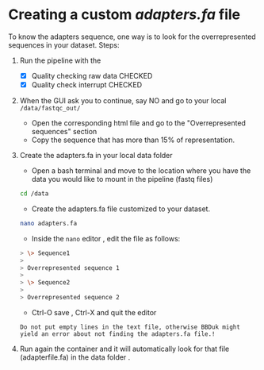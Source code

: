 # Creating a custom _adapters.fa_ file

To know the adapters sequence, one way is to look for the overrepresented sequences in your dataset.
Steps:

1. Run the pipeline with the
    - [x] Quality checking raw data CHECKED    
    - [x] Quality check interrupt CHECKED

2. When the GUI ask you to continue, say NO and go to your local `/data/fastqc_out/` 
    - Open the corresponding html file and go to the "Overrepresented sequences" section
    - Copy the sequence that has more than 15% of representation. 

3. Create the adapters.fa in your local data folder 

    - Open a bash terminal and move to the location where you have the data you would like to mount in the pipeline (fastq files)

    ```bash
    cd /data
    ```
    - Create the adapters.fa file customized to your dataset. 

    ```bash
    nano adapters.fa
    ```
    - Inside the `nano` editor , edit the file as follows: 
    ```bash
    > \> Sequence1
    >
    > Overrepresented sequence 1
    >
    > \> Sequence2
    >
    > Overrepresented sequence 2

    ```
    -  Ctrl-O save , Ctrl-X and quit the editor

    ```{note}
    Do not put empty lines in the text file, otherwise BBDuk might yield an error about not finding the adapters.fa file.!
    ```
 
4. Run again the container  and it will automatically look for that file (adapterfile.fa) in the data folder . 
